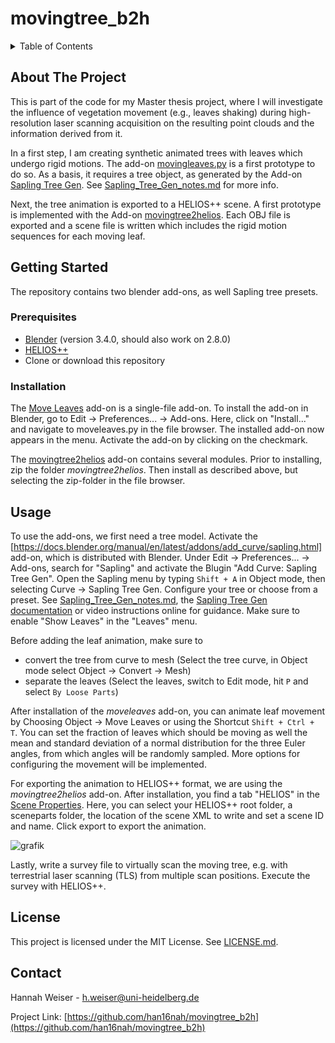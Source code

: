# movingtree_b2h

<!-- TABLE OF CONTENTS -->
<details>
  <summary>Table of Contents</summary>
  <ol>
    <li>
      <a href="#about-the-project">About The Project</a>
    </li>
    <li>
      <a href="#getting-started">Getting Started</a>
      <ul>
        <li><a href="#prerequisites">Prerequisites</a></li>
        <li><a href="#installation">Installation</a></li>
      </ul>
    </li>
    <li><a href="#usage">Usage</a></li>
    <li><a href="#license">License</a></li>
    <li><a href="#contact">Contact</a></li>
    <li><a href="#acknowledgments">Acknowledgments</a></li>
  </ol>
</details>

<!-- ABOUT THE PROJECT -->
## About The Project

This is part of the code for my Master thesis project, where I will investigate the influence of vegetation movement (e.g., leaves shaking) during
high-resolution laser scanning acquisition on the resulting point clouds and the information derived from it.

In a first step, I am creating synthetic animated trees with leaves which undergo rigid motions. The add-on [movingleaves.py](https://github.com/han16nah/movingtree_b2h/blob/main/addons/moveleaves.py)
is a first prototype to do so. As a basis, it requires a tree object, as generated by the Add-on [Sapling Tree Gen](https://docs.blender.org/manual/en/latest/addons/add_curve/sapling.html). See [Sapling_Tree_Gen_notes.md](https://github.com/han16nah/movingtree_b2h/blob/main/Sapling_Tree_Gen_notes.md) for more info.

Next, the tree animation is exported to a HELIOS++ scene. A first prototype is implemented with the Add-on [movingtree2helios](https://github.com/han16nah/movingtree_b2h/tree/main/addons/movingtree2helios).
Each OBJ file is exported and a scene file is written which includes the rigid motion sequences for each moving leaf.


<!-- GETTING STARTED -->
## Getting Started

The repository contains two blender add-ons, as well Sapling tree presets. 

### Prerequisites

- [Blender](https://www.blender.org/) (version 3.4.0, should also work on 2.8.0)
- [HELIOS++](https://github.com/3dgeo-heidelberg/helios)
- Clone or download this repository

### Installation

The [Move Leaves](https://github.com/han16nah/movingtree_b2h/blob/main/addons/moveleaves.py) add-on is a single-file add-on. 
To install the add-on in Blender, go to Edit -> Preferences... -> Add-ons. Here, click on "Install..." and navigate to moveleaves.py in the file browser. The installed add-on now appears in the menu. Activate the add-on by clicking on the checkmark.

The [movingtree2helios](https://github.com/han16nah/movingtree_b2h/tree/main/addons/movingtree2helios) add-on contains several modules. Prior to installing, zip the folder *movingtree2helios*. Then install as described above, but selecting the zip-folder in the file browser.


<!-- USAGE EXAMPLES -->
## Usage

To use the add-ons, we first need a tree model. Activate the [https://docs.blender.org/manual/en/latest/addons/add_curve/sapling.html] add-on, which is distributed with Blender. Under Edit -> Preferences... -> Add-ons, search for "Sapling" and activate the Blugin "Add Curve: Sapling Tree Gen".
Open the Sapling menu by typing `Shift + A` in Object mode, then selecting Curve -> Sapling Tree Gen. Configure your tree or choose from a preset. See [Sapling_Tree_Gen_notes.md](https://github.com/han16nah/movingtree_b2h/blob/main/Sapling_Tree_Gen_notes.md), the [Sapling Tree Gen documentation](https://docs.blender.org/manual/en/latest/addons/add_curve/sapling.html) or video instructions online for guidance. Make sure to enable "Show Leaves" in the "Leaves" menu.

Before adding the leaf animation, make sure to
- convert the tree from curve to mesh (Select the tree curve, in Object mode select Object -> Convert -> Mesh)
- separate the leaves (Select the leaves, switch to Edit mode, hit `P` and select `By Loose Parts`)

After installation of the *moveleaves* add-on, you can animate leaf movement by Choosing Object -> Move Leaves or using the Shortcut `Shift + Ctrl + T`. You can set the fraction of leaves which should be moving as well the mean and standard deviation of a normal distribution for the three Euler angles, from which angles will be randomly sampled. More options for configuring the movement will be implemented. 

For exporting the animation to HELIOS++ format, we are using the *movingtree2helios* add-on.
After installation, you find a tab "HELIOS" in the [Scene Properties](https://docs.blender.org/manual/en/latest/scene_layout/scene/properties.html). Here, you can select your HELIOS++ root folder, a sceneparts folder, the location of the scene XML to write and set a scene ID and name. Click export to export the animation.

![grafik](https://user-images.githubusercontent.com/41050948/210868699-f8bb5fab-a3ed-4dfb-a02a-896c5d4aa707.png)

Lastly, write a survey file to virtually scan the moving tree, e.g. with terrestrial laser scanning (TLS) from multiple scan positions. Execute the survey with HELIOS++. 

<!-- LICENSE -->
## License

This project is licensed under the MIT License.
See [LICENSE.md](https://github.com/han16nah/movingtree_b2h/blob/main/LICENSE.md).



<!-- CONTACT -->
## Contact

Hannah Weiser - h.weiser@uni-heidelberg.de

Project Link: [https://github.com/han16nah/movingtree_b2h](https://github.com/han16nah/movingtree_b2h)



<!-- ACKNOWLEDGMENTS -->

